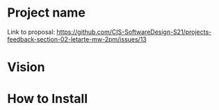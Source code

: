 # Project name

Link to proposal: https://github.com/CIS-SoftwareDesign-S21/projects-feedback-section-02-letarte-mw-2pm/issues/13

# Vision

# How to Install


